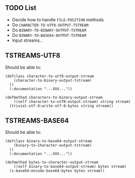 TODO List
---------

* Decide how to handle `FILE-POSITION` methods
* Do `CHARACTER-TO-UTF8-OUTPUT-TSTREAM`
* Do `BINARY-TO-BINARY-OUTPUT-TSTREAM`
* Do `BINARY-TO-BASE64-OUTPUT-TSTREAM`
* Input streams...

TSTREAMS-UTF8
-------------

Should be able to:

    (defclass character-to-utf8-output-stream
        (character-to-binary-output-tstream)
      ()
      (:documentation "...XXX..."))

    (defmethod characters-to-binary-output-stream
        ((self character-to-utf8-output-stream) string stream)
      (trivial-utf-8:write-utf-8-bytes string stream))

TSTREAMS-BASE64
---------------

Should be able to:

    (defclass binary-to-base64-output-stream
        (binary-to-character-output-tstream)
      ()
      (:documentation "...XXX..."))

    (defmethod bytes-to-character-output-stream
        ((self binary-to-base64-output-stream) bytes stream)
      (s-base64:encode-base64-bytes bytes stream))
